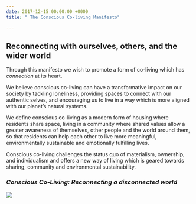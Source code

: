 ```yaml
---
date: 2017-12-15 00:00:00 +0000
title: " The Conscious Co-living Manifesto"

---
```

## Reconnecting with ourselves, others, and the wider world

Through this manifesto we wish to promote a form of co-living which has _connection_ at its heart.

We believe conscious co-living can have a transformative impact on our society by tackling loneliness, providing spaces to connect with our authentic selves, and encouraging us to live in a way which is more aligned with our planet’s natural systems.

We define conscious co-living as a modern form of housing where residents share space, living in a community where shared values allow a greater awareness of themselves, other people and the world around them, so that residents can help each other to live more meaningful, environmentally sustainable and emotionally fulfilling lives.

Conscious co-living challenges the status quo of materialism, ownership, and individualism and offers a new way of living which is geared towards sharing, community and environmental sustainability.

### **_Conscious Co-Living: Reconnecting a disconnected world_**

<img src="/uploads/2018/07/10/Coliving Manifesto Diagram 7.jpg"><br/><br/>